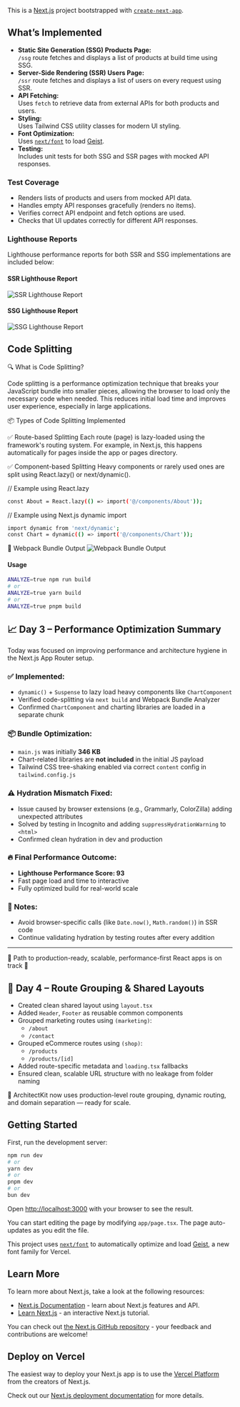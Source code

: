This is a [Next.js](https://nextjs.org) project bootstrapped with [`create-next-app`](https://nextjs.org/docs/app/api-reference/cli/create-next-app).

## What’s Implemented

- **Static Site Generation (SSG) Products Page:**  
  `/ssg` route fetches and displays a list of products at build time using SSG.
- **Server-Side Rendering (SSR) Users Page:**  
  `/ssr` route fetches and displays a list of users on every request using SSR.
- **API Fetching:**  
  Uses `fetch` to retrieve data from external APIs for both products and users.
- **Styling:**  
  Uses Tailwind CSS utility classes for modern UI styling.
- **Font Optimization:**  
  Uses [`next/font`](https://nextjs.org/docs/app/building-your-application/optimizing/fonts) to load [Geist](https://vercel.com/font).
- **Testing:**  
  Includes unit tests for both SSG and SSR pages with mocked API responses.

### Test Coverage

- Renders lists of products and users from mocked API data.
- Handles empty API responses gracefully (renders no items).
- Verifies correct API endpoint and fetch options are used.
- Checks that UI updates correctly for different API responses.

### Lighthouse Reports

Lighthouse performance reports for both SSR and SSG implementations are included below:

#### SSR Lighthouse Report

![SSR Lighthouse Report](./public/ssr-lighhouse-report.png)

#### SSG Lighthouse Report

![SSG Lighthouse Report](./public/ssg-lighhouse-report.png)

## Code Splitting

🔍 What is Code Splitting?

Code splitting is a performance optimization technique that breaks your JavaScript bundle into smaller pieces, allowing the browser to load only the necessary code when needed. This reduces initial load time and improves user experience, especially in large applications.

📦 Types of Code Splitting Implemented

✅ Route-based Splitting
Each route (page) is lazy-loaded using the framework's routing system. For example, in Next.js, this happens automatically for pages inside the app or pages directory.

✅ Component-based Splitting
Heavy components or rarely used ones are split using React.lazy() or next/dynamic().

// Example using React.lazy

```bash
const About = React.lazy(() => import('@/components/About'));
```

// Example using Next.js dynamic import

```bash
import dynamic from 'next/dynamic';
const Chart = dynamic(() => import('@/components/Chart'));
```

🧪 Webpack Bundle Output
![Webpack Bundle Output](./public/BundleAnalyzer.png)

#### Usage

```bash
ANALYZE=true npm run build
# or
ANALYZE=true yarn build
# or
ANALYZE=true pnpm build
```

## 📈 Day 3 – Performance Optimization Summary

Today was focused on improving performance and architecture hygiene in the Next.js App Router setup.

### ✅ Implemented:

- `dynamic()` + `Suspense` to lazy load heavy components like `ChartComponent`
- Verified code-splitting via `next build` and Webpack Bundle Analyzer
- Confirmed `ChartComponent` and charting libraries are loaded in a separate chunk

### 📦 Bundle Optimization:

- `main.js` was initially **346 KB**
- Chart-related libraries are **not included** in the initial JS payload
- Tailwind CSS tree-shaking enabled via correct `content` config in `tailwind.config.js`

### ⚠️ Hydration Mismatch Fixed:

- Issue caused by browser extensions (e.g., Grammarly, ColorZilla) adding unexpected attributes
- Solved by testing in Incognito and adding `suppressHydrationWarning` to `<html>`
- Confirmed clean hydration in dev and production

### 🔥 Final Performance Outcome:

- **Lighthouse Performance Score: 93**
- Fast page load and time to interactive
- Fully optimized build for real-world scale

### 📝 Notes:

- Avoid browser-specific calls (like `Date.now()`, `Math.random()`) in SSR code
- Continue validating hydration by testing routes after every addition

---

📁 Path to production-ready, scalable, performance-first React apps is on track 🚀

## 🧩 Day 4 – Route Grouping & Shared Layouts

- Created clean shared layout using `layout.tsx`
- Added `Header`, `Footer` as reusable common components
- Grouped marketing routes using `(marketing)`:
  - `/about`
  - `/contact`
- Grouped eCommerce routes using `(shop)`:
  - `/products`
  - `/products/[id]`
- Added route-specific metadata and `loading.tsx` fallbacks
- Ensured clean, scalable URL structure with no leakage from folder naming

🧱 ArchitectKit now uses production-level route grouping, dynamic routing, and domain separation — ready for scale.

## Getting Started

First, run the development server:

```bash
npm run dev
# or
yarn dev
# or
pnpm dev
# or
bun dev
```

Open [http://localhost:3000](http://localhost:3000) with your browser to see the result.

You can start editing the page by modifying `app/page.tsx`. The page auto-updates as you edit the file.

This project uses [`next/font`](https://nextjs.org/docs/app/building-your-application/optimizing/fonts) to automatically optimize and load [Geist](https://vercel.com/font), a new font family for Vercel.

## Learn More

To learn more about Next.js, take a look at the following resources:

- [Next.js Documentation](https://nextjs.org/docs) - learn about Next.js features and API.
- [Learn Next.js](https://nextjs.org/learn) - an interactive Next.js tutorial.

You can check out [the Next.js GitHub repository](https://github.com/vercel/next.js) - your feedback and contributions are welcome!

## Deploy on Vercel

The easiest way to deploy your Next.js app is to use the [Vercel Platform](https://vercel.com/new?utm_medium=default-template&filter=next.js&utm_source=create-next-app&utm_campaign=create-next-app-readme) from the creators of Next.js.

Check out our [Next.js deployment documentation](https://nextjs.org/docs/app/building-your-application/deploying) for more details.
